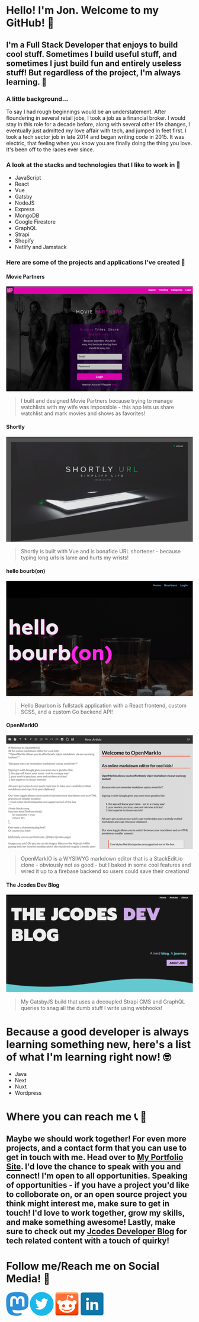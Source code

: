 # Hello! I'm Jon. Welcome to my GitHub! 👾
## I'm a Full Stack Developer that enjoys to build cool stuff.  Sometimes I build useful stuff, and sometimes I just build fun and entirely useless stuff! But regardless of the project, I'm always learning. 🌱
### A little background...
To say I had rough beginnings would be an understatement.  After floundering in several retail jobs, I took a job as a financial broker.  I would stay in this role for a decade before, along with several other life changes, I eventually just admitted my love affair with tech, and jumped in feet first.  I took a tech sector job in late 2014 and began writing code in 2015.  It was electric, that feeling when you know you are finally doing the thing you love.  It's been off to the races ever since. 
### A look at the stacks and technologies that I like to work in 💾
* JavaScript
* React
* Vue
* Gatsby
* NodeJS
* Express
* MongoDB
* Google Firestore
* GraphQL
* Strapi
* Shopify
* Netlify and Jamstack

### Here are some of the projects and applications I've created 🚀
#### Movie Partners
[![Movie Partners](https://github.com/GoloisaNinja/GoloisaNinja/blob/main/moviePartners.png)](https://www.wewatch.pw)
> I built and designed Movie Partners because trying to manage watchlists with my wife was impossible - this app lets us share watchlist and mark movies and shows as favorites!  

#### Shortly
[![Shortly URL](https://github.com/GoloisaNinja/GoloisaNinja/blob/main/shortly.png)](https://fpd.pw)
> Shortly is built with Vue and is bonafide URL shortener - because typing long urls is lame and hurts my wrists!  


#### hello bourb(on)
[![HelloBourbon](https://github.com/GoloisaNinja/GoloisaNinja/blob/main/hellobourbon.png)](https://hellogobourbon.netlify.app)
> Hello Bourbon is fullstack application with a React frontend, custom SCSS, and a custom Go backend API!   


#### OpenMarkIO
[![WYSIWYG](https://github.com/GoloisaNinja/GoloisaNinja/blob/main/openmark.png)](https://openmarkio.netlify.app)
> OpenMarkIO is a WYSIWYG markdown editor that is a StackEdit.io clone - obviously not as good - but I baked in some cool features and wired it up to a firebase backend so users could save their creations! 


#### The Jcodes Dev Blog
![My Blog](https://github.com/GoloisaNinja/GoloisaNinja/blob/main/blogRedesign.png)
> My GatsbyJS build that uses a decoupled Strapi CMS and GraphQL queries to snag all the dumb stuff I write using webhooks!  

  
# Because a good developer is always learning something new, here's a list of what I'm learning right now! 🤓
* Java
* Next
* Nuxt
* Wordpress

# Where you can reach me 📞 📧
## Maybe we should work together!  For even more projects, and a contact form that you can use to get in touch with me.  Head over to [My Portfolio Site](https://joncollins.dev).  I'd love the chance to speak with you and connect!  I'm open to all opportunities.  Speaking of opportunities - if you have a project you'd like to colloborate on, or an open source project you think might interest me, make sure to get in touch!  I'd love to work together, grow my skills, and make something awesome!  Lastly, make sure to check out my [Jcodes Developer Blog](https://jcodes.blog) for tech related content with a touch of quirky!

# Follow me/Reach me on Social Media! 🐥
[![Mastodon](https://github.com/GoloisaNinja/GoloisaNinja/blob/main/smMastodon.png)](https://hachyderm.io/@joncollinsdev) [![Twitter](https://github.com/GoloisaNinja/GoloisaNinja/blob/main/twitter.png)](https://twitter.com/GoloisaNinja) [![Reddit](https://github.com/GoloisaNinja/GoloisaNinja/blob/main/reddit.png)](https://reddit.com/user/GoloisaNinja) [![Linkedin](https://github.com/GoloisaNinja/GoloisaNinja/blob/main/linkedin.png)](https://www.linkedin.com/in/jonmcollins/)
